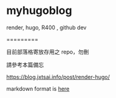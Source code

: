 # myhugoblog
render, hugo, R400 , github dev

=========

目前部落格寄放存用之 repo，勿刪

請參考本篇備忘

https://blog.jxtsai.info/post/render-hugo/

markdown format is [here](https://github.com/jxtsai/myhugoblog/blob/main/content/post/2022-05-12-render-dev.md)
